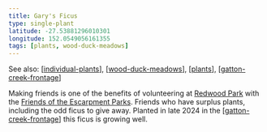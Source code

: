 ```yaml
---
title: Gary's Ficus
type: single-plant
latitude: -27.53881296010301
longitude: 152.0549056161355
tags: [plants, wood-duck-meadows]
---
```


See also: [[individual-plants]], [[wood-duck-meadows]], [[plants]], [[gatton-creek-frontage]]

Making friends is one of the benefits of volunteering at [Redwood Park](https://fep.org.au/our-parks/redwood-park/) with the [Friends of the Escarpment Parks](https://fep.org.au). Friends who have surplus plants, including the odd ficus to give away. Planted in late 2024 in the [[gatton-creek-frontage]] this ficus is growing well.



[//begin]: # "Autogenerated link references for markdown compatibility"
[individual-plants]: individual-plants "Individual plants"
[wood-duck-meadows]: ../wood-duck-meadows "Wood duck meadows"
[plants]: ../plants/plants "Plants"
[gatton-creek-frontage]: ../gatton-creek-frontage "Gatton creek frontage"
[//end]: # "Autogenerated link references"